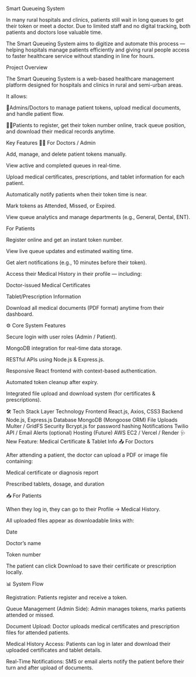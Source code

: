  Smart Queueing System

In many rural hospitals and clinics, patients still wait in long queues to get their token or meet a doctor.
Due to limited staff and no digital tracking, both patients and doctors lose valuable time.

The Smart Queueing System aims to digitize and automate this process — helping hospitals manage patients efficiently and giving rural people access to faster healthcare service without standing in line for hours.

Project Overview

The Smart Queueing System is a web-based healthcare management platform designed for hospitals and clinics in rural and semi-urban areas.

It allows:

🧑Admins/Doctors to manage patient tokens, upload medical documents, and handle patient flow.

👩‍💻Patients to register, get their token number online, track queue position, and download their medical records anytime.

Key Features
👨‍⚕️ For Doctors / Admin

Add, manage, and delete patient tokens manually.

View active and completed queues in real-time.

Upload medical certificates, prescriptions, and tablet information for each patient.

Automatically notify patients when their token time is near.

Mark tokens as Attended, Missed, or Expired.

View queue analytics and manage departments (e.g., General, Dental, ENT).

For Patients

Register online and get an instant token number.

View live queue updates and estimated waiting time.

Get alert notifications (e.g., 10 minutes before their token).

Access their Medical History in their profile — including:

 Doctor-issued Medical Certificates

 Tablet/Prescription Information

Download all medical documents (PDF format) anytime from their dashboard.

⚙️ Core System Features

Secure login with user roles (Admin / Patient).

MongoDB integration for real-time data storage.

RESTful APIs using Node.js & Express.js.

Responsive React frontend with context-based authentication.

Automated token cleanup after expiry.

Integrated file upload and download system (for certificates & prescriptions).

🛠️ Tech Stack
Layer	Technology
Frontend	React.js, Axios, CSS3
Backend	Node.js, Express.js
Database	MongoDB (Mongoose ORM)
File Uploads	Multer / GridFS
Security	Bcrypt.js for password hashing
Notifications	Twilio API / Email Alerts (optional)
Hosting (Future)	AWS EC2 / Vercel / Render
🩺 New Feature: Medical Certificate & Tablet Info
📤 For Doctors

After attending a patient, the doctor can upload a PDF or image file containing:

Medical certificate or diagnosis report

Prescribed tablets, dosage, and duration

📥 For Patients

When they log in, they can go to their Profile → Medical History.

All uploaded files appear as downloadable links with:

Date

Doctor’s name

Token number

The patient can click Download to save their certificate or prescription locally.

📊 System Flow

Registration:
Patients register and receive a token.

Queue Management (Admin Side):
Admin manages tokens, marks patients attended or missed.

Document Upload:
Doctor uploads medical certificates and prescription files for attended patients.

Medical History Access:
Patients can log in later and download their uploaded certificates and tablet details.

Real-Time Notifications:
SMS or email alerts notify the patient before their turn and after upload of documents.
